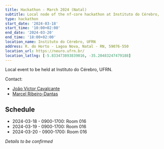 ```yaml
---
title: Hackathon - March 2024 (Natal)
subtitle: Local node of the nf-core hackathon at Instituto do Cérebro, UFRN, Natal - Brazil
type: hackathon
start_date: '2024-03-18'
start_time: '10:00+02:00'
end_date: '2024-03-20'
end_time: '18:00+02:00'
location_name: Instituto do Cérebro, UFRN
address: R. do Horto - Lagoa Nova, Natal - RN, 59076-550
location_url: https://neuro.ufrn.br/
location_latlng: [-5.833473893839016, -35.20483247479188]
---
```


Local event to be held at Instituto do Cérebro, UFRN.

Contact:

- [<i class="fab fa-slack"></i> João Victor Cavalcante](https://nfcore.slack.com/team/U044E439ABX)
- [<i class="fab fa-slack"></i> Marcel Ribeiro-Dantas](https://nfcore.slack.com/team/U03932BSX1V)

## Schedule

- 2024-03-18 - 0900-1700: Room 016
- 2024-03-19 - 0900-1700: Room 016
- 2024-03-20 - 0900-1700: Room 016

_Details to be confirmed_
